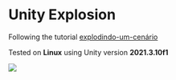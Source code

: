 # Unity Explosion

Following the tutorial [explodindo-um-cenário](https://medium.com/@kleberandrade/explodindo-um-cen%C3%A1rio-1e996a6cd828)

Tested on **Linux** using Unity version **2021.3.10f1**

![](demo.gif)